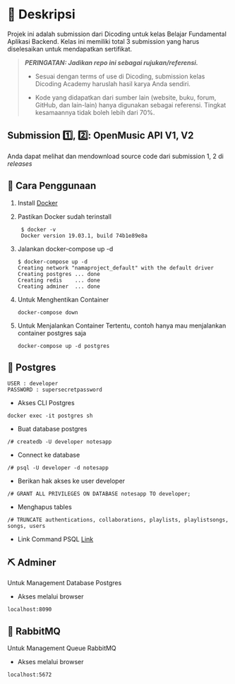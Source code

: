# 📃 Deskripsi

Projek ini adalah submission dari Dicoding untuk kelas Belajar Fundamental Aplikasi Backend. Kelas ini memiliki total 3 submission yang harus diselesaikan untuk mendapatkan sertifikat.

> **_PERINGATAN: Jadikan repo ini sebagai rujukan/referensi._**
>
> - Sesuai dengan terms of use di Dicoding, submission kelas Dicoding Academy haruslah hasil karya Anda sendiri.
>
> - Kode yang didapatkan dari sumber lain (website, buku, forum, GitHub, dan lain-lain) hanya digunakan sebagai referensi. Tingkat kesamaannya tidak boleh lebih dari 70%.

## Submission 1️⃣, 2️⃣: OpenMusic API V1, V2

Anda dapat melihat dan mendownload source code dari submission 1, 2 di _releases_

## 🏀 Cara Penggunaan

1. Install [Docker](https://docs.docker.com/get-docker/)
2. Pastikan Docker sudah terinstall

   ```console
    $ docker -v
    Docker version 19.03.1, build 74b1e89e8a
   ```

3. Jalankan docker-compose up -d

   ```console
   $ docker-compose up -d
   Creating network "namaproject_default" with the default driver
   Creating postgres ... done
   Creating redis    ... done
   Creating adminer  ... done
   ```

4. Untuk Menghentikan Container

   ```console
   docker-compose down
   ```

5. Untuk Menjalankan Container Tertentu, contoh hanya mau menjalankan container postgres saja

   ```console
   docker-compose up -d postgres
   ```

## 🐘 Postgres

```env
USER : developer
PASSWORD : supersecretpassword
```

- Akses CLI Postgres

```console
docker exec -it postgres sh
```

- Buat database postgres

```console
/# createdb -U developer notesapp
```

- Connect ke database

```console
/# psql -U developer -d notesapp
```

- Berikan hak akses ke user developer

```console
/# GRANT ALL PRIVILEGES ON DATABASE notesapp TO developer;
```

- Menghapus tables

```console
/# TRUNCATE authentications, collaborations, playlists, playlistsongs, songs, users
```

- Link Command PSQL [Link](https://www.postgresqltutorial.com/psql-commands/)

## ⛏ Adminer

Untuk Management Database Postgres

- Akses melalui browser

```console
localhost:8090
```

## 🐇 RabbitMQ

Untuk Management Queue RabbitMQ

- Akses melalui browser

```console
localhost:5672
```
